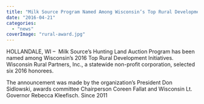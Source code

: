 ```yaml
---
title: "Milk Source Program Named Among Wisconsin’s Top Rural Development Initiatives"
date: "2016-04-21"
categories: 
  - "news"
coverImage: "rural-award.jpg"
---
```


HOLLANDALE, WI –  Milk Source’s Hunting Land Auction Program has been named among Wisconsin’s 2016 Top Rural Development Initiatives. Wisconsin Rural Partners, Inc., a statewide non-profit corporation, selected six 2016 honorees.

The announcement was made by the organization’s President Don Sidlowski, awards committee Chairperson Coreen Fallat and Wisconsin Lt. Governor Rebecca Kleefisch. Since 2011

